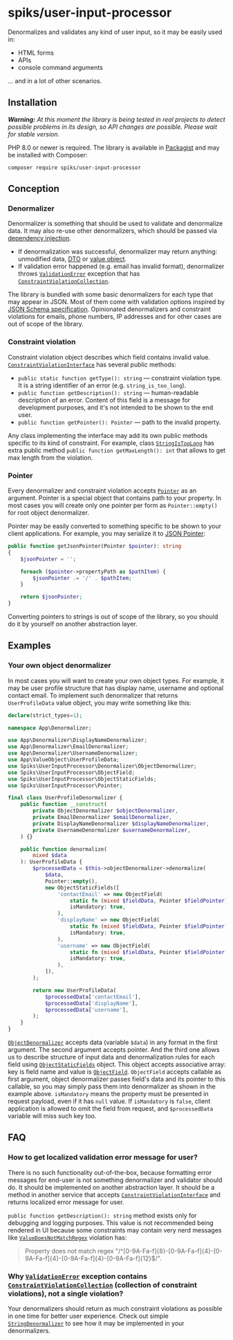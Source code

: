# spiks/user-input-processor

Denormalizes and validates any kind of user input, so it may be easily used in:

- HTML forms
- APIs
- console command arguments

... and in a lot of other scenarios.

## Installation

_**Warning:** At this moment the library is being tested in real projects to detect possible problems in its design, so API changes are possible. Please wait for stable version._

PHP 8.0 or newer is required. The library is available in [Packagist](https://packagist.org/packages/spiks/user-input-processor) and may be installed with Composer:

```console
composer require spiks/user-input-processor
```

## Conception

### Denormalizer

Denormalizer is something that should be used to validate and denormalize data. It may also re-use other denormalizers, which should be passed via [dependency injection](https://en.wikipedia.org/wiki/Dependency_injection).

- If denormalization was successful, denormalizer may return anything: unmodified data, [DTO](https://en.wikipedia.org/wiki/Data_transfer_object) or [value object](https://en.wikipedia.org/wiki/Value_object).
- If validation error happened (e.g. email has invalid format), denormalizer throws [`ValidationError`](src/Exception/ValidationError.php) exception that has [`ConstraintViolationCollection`](src/ConstraintViolation/ConstraintViolationCollection.php).

The library is bundled with some basic denormalizers for each type that may appear in JSON. Most of them come with validation options inspired by [JSON Schema specification](https://json-schema.org/specification.html). Opinionated denormalizers and constraint violations for emails, phone numbers, IP addresses and for other cases are out of scope of the library.

### Constraint violation

Constraint violation object describes which field contains invalid value. [`ConstraintViolationInterface`](src/ConstraintViolation/ConstraintViolationInterface.php) has several public methods:

- `public static function getType(): string` — constraint violation type. It is a string identifier of an error (e.g. `string_is_too_long`).
- `public function getDescription(): string` — human-readable description of an error. Content of this field is a message for development purposes, and it's not intended to be shown to the end user.
- `public function getPointer(): Pointer` — path to the invalid property.

Any class implementing the interface may add its own public methods specific to its kind of constraint. For example, class [`StringIsTooLong`](src/ConstraintViolation/StringIsTooLong.php) has extra public method `public function getMaxLength(): int` that allows to get max length from the violation.

### Pointer

Every denormalizer and constraint violation accepts [`Pointer`](src/Pointer.php) as an argument. Pointer is a special object that contains path to your property. In most cases you will create only one pointer per form as `Pointer::empty()` for root object denormalizer.

Pointer may be easily converted to something specific to be shown to your client applications. For example, you may serialize it to [JSON Pointer](https://tools.ietf.org/html/rfc6901):

```php
public function getJsonPointer(Pointer $pointer): string
{
    $jsonPointer = '';

    foreach ($pointer->propertyPath as $pathItem) {
        $jsonPointer .= '/' . $pathItem;
    }

    return $jsonPointer;
}
```

Converting pointers to strings is out of scope of the library, so you should do it by yourself on another abstraction layer.

## Examples

### Your own object denormalizer

In most cases you will want to create your own object types. For example, it may be user profile structure that has display name, username and optional contact email. To implement such denormalizer that returns `UserProfileData` value object, you may write something like this:

```php
declare(strict_types=1);

namespace App\Denormalizer;

use App\Denormalizer\DisplayNameDenormalizer;
use App\Denormalizer\EmailDenormalizer;
use App\Denormalizer\UsernameDenormalizer;
use App\ValueObject\UserProfileData;
use Spiks\UserInputProcessor\Denormalizer\ObjectDenormalizer;
use Spiks\UserInputProcessor\ObjectField;
use Spiks\UserInputProcessor\ObjectStaticFields;
use Spiks\UserInputProcessor\Pointer;

final class UserProfileDenormalizer {
    public function __construct(
        private ObjectDenormalizer $objectDenormalizer,
        private EmailDenormalizer $emailDenormalizer,
        private DisplayNameDenormalizer $displayNameDenormalizer,
        private UsernameDenormalizer $usernameDenormalizer,
    ) {}

    public function denormalize(
        mixed $data
    ): UserProfileData {
        $processedData = $this->objectDenormalizer->denormalize(
            $data,
            Pointer::empty(),
            new ObjectStaticFields([
                'contactEmail' => new ObjectField(
                    static fn (mixed $fieldData, Pointer $fieldPointer) => $this->emailDenormalizer->denormalize($fieldData, $fieldPointer),
                    isMandatory: true,
                ),
                'displayName' => new ObjectField(
                    static fn (mixed $fieldData, Pointer $fieldPointer) => $this->displayNameDenormalizer->denormalize($fieldData, $fieldPointer),
                    isMandatory: true,
                ),
                'username' => new ObjectField(
                    static fn (mixed $fieldData, Pointer $fieldPointer) => $this->usernameDenormalizer->denormalize($fieldData, $fieldPointer),
                    isMandatory: true,
                ),
            ]),
        );

        return new UserProfileData(
            $processedData['contactEmail'],
            $processedData['displayName'],
            $processedData['username'],
        );
    }
}
```

[`ObjectDenormalizer`](src/Denormalizer/ObjectDenormalizer.php) accepts data (variable `$data`) in any format in the first argument. The second argument accepts pointer. And the third one allows us to describe structure of input data and denormalization rules for each field using [`ObjectStaticFields`](src/ObjectStaticFields.php) object. This object accepts associative array: key is field name and value is [`ObjectField`](src/ObjectField.php). `ObjectField` accepts callable as first argument, object denormalizer passes field's data and its pointer to this callable, so you may simply pass them into denormalizer as shown in the example above. `isMandatory` means the property must be presented in request payload, even if it has `null` value. If `isMandatory` is `false`, client application is allowed to omit the field from request, and `$processedData` variable will miss such key too.

## FAQ

### How to get localized validation error message for user?

There is no such functionality out-of-the-box, because formatting error messages for end-user is not something denormalizer and validator should do. It should be implemented on another abstraction layer. It should be a method in another service that accepts [`ConstraintViolationInterface`](src/ConstraintViolation/ConstraintViolationInterface.php) and returns localized error message for user.

`public function getDescription(): string` method exists only for debugging and logging purposes. This value is not recommended being rendered in UI because some constraints may contain very nerd messages like [`ValueDoesNotMatchRegex`](src/ConstraintViolation/ValueDoesNotMatchRegex.php) violation has:

> Property does not match regex "/^[0-9A-Fa-f]{8}-[0-9A-Fa-f]{4}-[0-9A-Fa-f]{4}-[0-9A-Fa-f]{4}-[0-9A-Fa-f]{12}$/".

### Why [`ValidationError`](src/Exception/ValidationError.php) exception contains [`ConstraintViolationCollection`](src/ConstraintViolation/ConstraintViolationCollection.php) (collection of constraint violations), not a single violation?

Your denormalizers should return as much constraint violations as possible in one time for better user experience. Check out simple [`StringDenormalizer`](src/Denormalizer/StringDenormalizer.php) to see how it may be implemented in your denormalizers.
